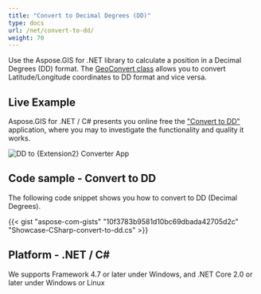 ```yaml
---
title: "Convert to Decimal Degrees (DD)"
type: docs
url: /net/convert-to-dd/
weight: 70
---
```


Use the Aspose.GIS for .NET library to calculate a position in a Decimal Degrees (DD) format. The [GeoConvert class](https://reference.aspose.com/gis/net/aspose.gis/geoconvert) allows you to convert Latitude/Longitude coordinates to DD format and vice versa.

## **Live Example**

Aspose.GIS for .NET / C# presents you online free the ["Convert to DD"](https://products.aspose.app/gis/coordinates/convert-to-dd) application, where you may to investigate the functionality and quality it works.

![DD to {Extension2} Converter App](coordinates.png)

## **Code sample - Convert to DD**

The following code snippet shows you how to convert to DD (Decimal Degrees).

{{< gist "aspose-com-gists" "10f3783b9581d10bc69dbada42705d2c" "Showcase-CSharp-convert-to-dd.cs" >}}

## **Platform - .NET / C#**

We supports Framework 4.7 or later under Windows, and .NET Core 2.0 or later under Windows or Linux
